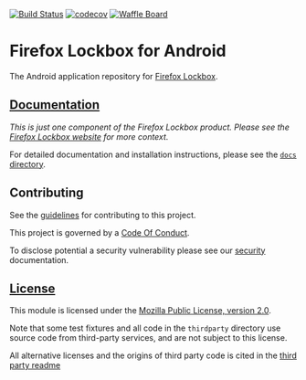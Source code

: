 [![Build Status][bitrise-image]][bitrise-link]
[![codecov][codecov-image]][codecov-link]
[![Waffle Board][waffle-image]][waffle-link]

# Firefox Lockbox for Android

The Android application repository for [Firefox Lockbox][org-website].

## [Documentation][docs-link]

*This is just one component of the Firefox Lockbox product. Please see the
[Firefox Lockbox website][org-website] for more context.*

For detailed documentation and installation instructions, please see the
[`docs` directory][docs-link].

## Contributing ##

See the [guidelines][contributing-link] for contributing to this project.

This project is governed by a [Code Of Conduct][coc-link].

To disclose potential a security vulnerability please see our
[security][security-link] documentation.

## [License][license-link]

This module is licensed under the [Mozilla Public License,
version 2.0][license-link].

Note that some test fixtures and all code in the `thirdparty` directory use source code from third-party services, and are not subject to this license.

All alternative licenses and the origins of third party code is cited in the [third party readme][third-party-link]

[bitrise-image]: https://app.bitrise.io/app/20089a88380dd14d/status.svg?token=41PRDjKSm0fQCUiS2EmCkQ&branch=master
[bitrise-link]: https://app.bitrise.io/app/20089a88380dd14d
[codecov-image]: https://codecov.io/gh/mozilla-lockbox/lockbox-android/branch/master/graph/badge.svg
[codecov-link]: https://codecov.io/gh/mozilla-lockbox/lockbox-android
[waffle-image]: https://badge.waffle.io/mozilla-lockbox/lockbox-extension.svg?columns=In%20Progress
[waffle-link]: https://waffle.io/mozilla-lockbox/lockbox-extension
[docs-link]: docs/
[org-website]: https://lockbox.firefox.com/
[contributing-link]: docs/contributing.md
[coc-link]: docs/code_of_conduct.md
[security-link]: docs/SECURITY.md
[license-link]: /LICENSE
[third-party-link]: thirdparty/README.md
